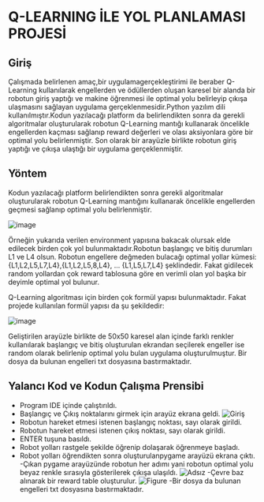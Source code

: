 # Q-LEARNING İLE YOL PLANLAMASI PROJESİ

## Giriş
Çalışmada belirlenen amaç,bir uygulamagerçekleştirimi ile beraber Q-Learning kullanılarak engellerden ve ödüllerden oluşan karesel bir alanda bir robotun giriş yaptığı ve makine öğrenmesi ile optimal yolu belirleyip çıkışa ulaşmasını sağlayan uygulama gerçeklenmesidir.Python yazılım dili kullanılmıştır.Kodun yazılacağı platform da belirlendikten sonra 
da gerekli algoritmalar oluşturularak robotun Q-Learning mantığı kullanarak öncelikle engellerden kaçması sağlanıp reward değerleri ve olası aksiyonlara göre bir optimal yolu 
belirlenmiştir. Son olarak bir arayüzle birlikte robotun giriş yaptığı ve çıkışa ulaştığı bir uygulama gerçeklenmiştir.

## Yöntem
Kodun yazılacağı platform belirlendikten sonra gerekli algoritmalar oluşturularak robotun Q-Learning mantığını kullanarak öncelikle engellerden geçmesi sağlanıp optimal yolu 
belirlenmiştir.

![image](https://user-images.githubusercontent.com/73740709/125152233-e9718c00-e153-11eb-9fcc-d04c5a676130.png)

Örneğin yukarıda verilen environment yapısına bakacak olursak elde edilecek birden çok yol bulunmaktadır.Robotun başlangıç ve bitiş durumları L1 ve L4 olsun. Robotun engellere 
değmeden bulacağı optimal yollar kümesi: {L1,L2,L5,L7,L4},{L1,L2,L5,8,L4}, ... {L1,L5,L7,L4} şeklindedir. Fakat gidilecek random yollardan çok reward tablosuna göre en verimli olan yol başka bir deyimle optimal yol bulunur.

Q-Learning algoritması için birden çok formül yapısı bulunmaktadır. Fakat projede kullanılan formül yapısı da şu şekildedir:

![image](https://user-images.githubusercontent.com/73740709/125152257-1b82ee00-e154-11eb-94f0-44f8d011ea17.png)

Geliştirilen arayüzle birlikte de 50x50 karesel alan içinde farklı renkler kullanılarak başlangıç ve bitiş oluşturulan ekrandan seçilerek engeller ise random olarak belirlenip optimal yolu bulan uygulama oluşturulmuştur. Bir dosya da bulunan engelleri txt dosyasına bastırmaktadır.

## Yalancı Kod ve Kodun Çalışma Prensibi
- Program IDE içinde çalıştırıldı.
- Başlangıç ve Çıkış noktalarını girmek için arayüz ekrana geldi.
![Giriş](https://user-images.githubusercontent.com/73740709/125152349-afed5080-e154-11eb-96cc-594911c6c01a.png)
- Robotun hareket etmesi istenen başlangıç noktası, sayı olarak girildi.
- Robotun hareket etmesi istenen çıkış noktası, sayı olarak girildi.
- ENTER tuşuna basıldı.
- Robot yolları rastgele şekilde öğrenip dolaşarak öğrenmeye başladı.
- Robot yolları öğrendikten sonra oluşturulanpygame arayüzü ekrana çıktı.
-Çıkan pygame arayüzünde robotun her adımı yani robotun optimal yolu beyaz renkle sırasıyla gösterilerek çıkışa ulaşıldı.
![Adsız](https://user-images.githubusercontent.com/73740709/125152401-fe9aea80-e154-11eb-92d6-c1a4451f7cc8.png)
-Çevre baz alınarak bir reward table oluşturulur.
![Figure](https://user-images.githubusercontent.com/73740709/125152463-5cc7cd80-e155-11eb-92b8-7716a8d06441.png)
-Bir dosya da bulunan engelleri txt dosyasına bastırmaktadır.


